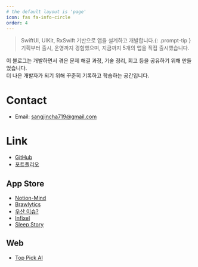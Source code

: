 ```yaml
---
# the default layout is 'page'
icon: fas fa-info-circle
order: 4
---
```




> SwiftUI, UIKit, RxSwift 기반으로 앱을 설계하고 개발합니다.{: .prompt-tip }
기획부터 출시, 운영까지 경험했으며, 지금까지 5개의 앱을 직접 출시했습니다.

이 블로그는 개발하면서 겪은 문제 해결 과정, 기술 정리, 회고 등을 공유하기 위해 만들었습니다.  
더 나은 개발자가 되기 위해 꾸준히 기록하고 학습하는 공간입니다.

# Contact
- Email: sangjincha719@gmail.com


# Link
- [GitHub](https://github.com/SsangG77)
- [포트폴리오](https://sssangg719.notion.site/iOS-20dee035a51f80eba66fd33f3c610ebf?source=copy_link)

## App Store
- [Notion-Mind](https://apps.apple.com/us/app/notion-mind/id6744064353)
- [Brawlytics](https://apps.apple.com/kr/app/brawlytics/id6739213360)
- [우산 이슈?](https://apps.apple.com/kr/app/%EC%9A%B0%EC%82%B0-%EC%9D%B4%EC%8A%88/id6741426996)
- [Infixel](https://apps.apple.com/kr/app/infixel/id6711351058)
- [Sleep Story](https://apps.apple.com/kr/app/sleepstory/id6740916561)

## Web
- [Top Pick AI](https://toppick-ai.web.app/)


